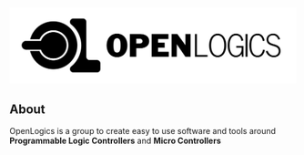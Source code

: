 <picture>
  <source media="(prefers-color-scheme: dark)" srcset="https://github.com/OpenLogics/.github/blob/ee8de4c1cd0a8842105462234591135ec3e11dc3/profile/logo_long_white.png">
  <source media="(prefers-color-scheme: light)" srcset="https://github.com/OpenLogics/.github/blob/ee8de4c1cd0a8842105462234591135ec3e11dc3/profile/logo_long_black.png">
  <img alt="Dark" src="https://github.com/OpenLogics/.github/blob/ee8de4c1cd0a8842105462234591135ec3e11dc3/profile/logo_long_black.png" heigth=100>
</picture>


## About

OpenLogics is a group to create easy to use software and tools around **Programmable Logic Controllers** and **Micro Controllers**
